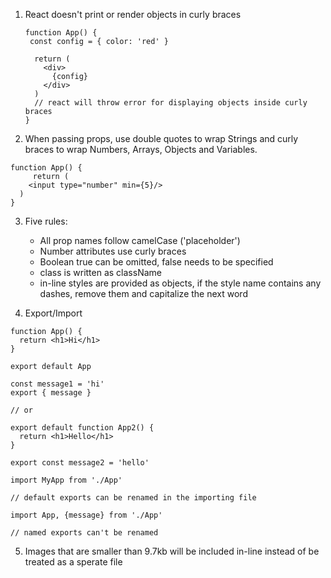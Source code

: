 1. React doesn't print or render objects in curly braces

   ```react
   function App() {
    const config = { color: 'red' }
   
     return (
       <div>
         {config} 
       </div>
     ) 
     // react will throw error for displaying objects inside curly braces
   }
   
   ```

2.  When passing props, use double quotes to wrap Strings and curly braces to wrap Numbers, Arrays, Objects and Variables.

   ```react
   function App() {
    	return (
       <input type="number" min={5}/>
     ) 
   }
   ```

3. Five rules:

   - All prop names follow camelCase ('placeholder')
   - Number attributes use curly braces
   - Boolean true can be omitted, false needs to be specified
   - class is written as className
   - in-line styles are provided as objects, if the style name contains any dashes, remove them and capitalize the next word

4.  Export/Import

   ```react
   function App() {
     return <h1>Hi</h1>
   }
   
   export default App
   
   const message1 = 'hi'
   export { message }
   
   // or
   
   export default function App2() {
     return <h1>Hello</h1>
   }
   
   export const message2 = 'hello'
   ```

   ```react
   import MyApp from './App'
   
   // default exports can be renamed in the importing file
   
   import App, {message} from './App'
   
   // named exports can't be renamed
   ```

5. Images that are smaller than 9.7kb will be included in-line instead of be treated as a sperate file